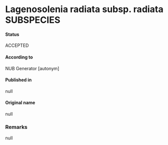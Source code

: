 Lagenosolenia radiata subsp. radiata SUBSPECIES
=======

#### Status
ACCEPTED

#### According to
NUB Generator [autonym]

#### Published in
null

#### Original name
null

### Remarks
null